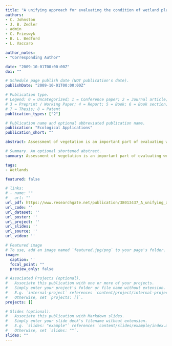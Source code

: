 ```yaml
---
title: "A unifying approach for evaluating the condition of wetland plant communities and identifying related stressors"
authors:
- C. Johnston
- J. B. Zedler
- admin
- C. Frieswyk
- B. L. Bedford
- L. Vaccaro

author_notes:
- "Corresponding Author"

date: "2009-10-01T00:00:00Z"
doi: ""

# Schedule page publish date (NOT publication's date).
publishDate: "2009-10-01T00:00:00Z"

# Publication type.
# Legend: 0 = Uncategorized; 1 = Conference paper; 2 = Journal article;
# 3 = Preprint / Working Paper; 4 = Report; 5 = Book; 6 = Book section;
# 7 = Thesis; 8 = Patent
publication_types: ["2"]

# Publication name and optional abbreviated publication name.
publication: "Ecological Applications"
publication_short: ""

abstract: Assessment of vegetation is an important part of evaluating wetland condition, but it is complicated by the variety of plant communities that are naturally present in freshwater wetlands. We present an approach to evaluate wetland condition consisting of (1) a stratified random sample representing the entire range of anthropogenic stress, (2) field data representing a range of water depths within the wetlands sampled, (3) nonmetric multidimensional scaling (MDS) to determine a biological condition gradient across the wetlands sampled, (4) hierarchical clustering to interpret the condition results relative to recognizable plant communities, (5) classification and regression tree (CART) analysis to relate biological condition to natural and anthropogenic environmental drivers, and (6) mapping the results to display their geographic distribution. We applied this approach to plant species data collected at 90 wetlands of the U.S. Great Lakes coast that support a variety of plant communities, reflecting the diverse physical environment and anthropogenic stressors present within the region. Hierarchical cluster analysis yielded eight plant communities at a minimum similarity of 25%. Wetlands that clustered botanically were often geographically clustered as well, even though location was not an input variable in the analysis. The eight vegetation clusters corresponded well with the MDS configuration of the data, in which the first axis was strongly related (R2 = 0.787, P < 0.001) with floristic quality index (FQI) and the second axis was related to the Great Lake of occurrence. CART models using FQI and the first MDS axis as the response variables explained 75% and 82% of the variance in the data, resulting in 6–7 terminal groups spanning the condition gradient. Initial CART splits divided the region based on growing degree-days and cumulative anthropogenic stress; only after making these broad divisions were wetlands distinguished by more local characteristics. Agricultural and urban development variables were important correlates of wetland biological condition, generating optimal or surrogate splits at every split node of the MDS CART model. Our findings provide a means of using vegetation to evaluate a range of wetland condition across a broad and diverse geographic region.

# Summary. An optional shortened abstract.
summary: Assessment of vegetation is an important part of evaluating wetland condition, but it is complicated by the variety of plant communities that are naturally present in freshwater wetlands. Our findings provide a means of using vegetation to evaluate a range of wetland condition across a broad and diverse geographic region.

tags:
- Wetlands

featured: false

# links:
# - name: ""
#   url: ""
url_pdf: https://www.researchgate.net/publication/38013437_A_unifying_approach_for_evaluating_the_condition_of_wetland_plant_communities_and_identifying_related_stressors
url_code: ''
url_dataset: ''
url_poster: ''
url_project: ''
url_slides: ''
url_source: ''
url_video: ''

# Featured image
# To use, add an image named `featured.jpg/png` to your page's folder. 
image:
  caption: ''
  focal_point: ""
  preview_only: false

# Associated Projects (optional).
#   Associate this publication with one or more of your projects.
#   Simply enter your project's folder or file name without extension.
#   E.g. `internal-project` references `content/project/internal-project/index.md`.
#   Otherwise, set `projects: []`.
projects: []

# Slides (optional).
#   Associate this publication with Markdown slides.
#   Simply enter your slide deck's filename without extension.
#   E.g. `slides: "example"` references `content/slides/example/index.md`.
#   Otherwise, set `slides: ""`.
slides: ""
---
```



